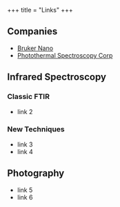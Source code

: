 +++
title = "Links"
+++

## Companies
- [Bruker Nano](https://www.bruker.com/products/surface-and-dimensional-analysis/nanoscale-infrared-spectrometers/anasys-nanoir3/overview.html)
- [Photothermal Spectroscopy Corp](https://www.photothermal.com/)
## Infrared Spectroscopy

### Classic FTIR
- link 2
### New Techniques
- link 3
- link 4

## Photography
- link 5
- link 6
